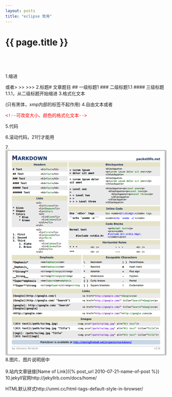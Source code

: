 ```yaml
---
layout: posts
title: "eclipse 常用"
---
```

# {{ page.title }}
<xmp class="my_xmp_class">
</xmp>
<xmp class="prettyprint linenums">
</xmp>

1.缩进<blockquote></blockquote>或者> >> >>>
2.标题# 文章题目 ## 一级标题1 ### 二级标题1.1 #### 三级标题1.1.1，从二级标题开始缩进
3.格式化文本<xmp class="my_xmp_class"></xmp>(只有黑体，xmp内部的标签不起作用)
4.自由文本<font></font>或者<xmp style="color: red; font-size: 14px;" class="my_xmp_class"><!--可改变大小、颜色的格式化文本--></xmp>
5.代码<xmp class="prettyprint linenums"></xmp>
6.滚动代码，21行才能用<div class="scroll_code"><xmp class="prettyprint linenums"></xmp></div>
7.![向导](/images/markdown语法/mdcheatsheet.png)<br><!--图片，绝对地址-->
8.图片、图片说明居中<div align=center><img src="/images/" alt=""></div>
9.站内文章链接[Name of Link]({% post_url 2010-07-21-name-of-post %})
10.jekyll官网http://jekyllrb.com/docs/home/


HTML默认样式http://unmi.cc/html-tags-default-style-in-browser/